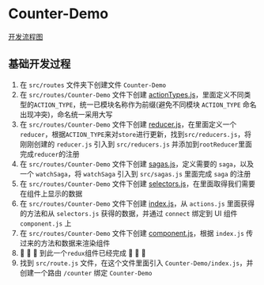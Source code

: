 # Counter-Demo

[开发流程图](https://www.processon.com/view/link/5b974e46e4b015327ad9ae8a)

## 基础开发过程

1.  在 `src/routes` 文件夹下创建文件 `Counter-Demo`
1.  在 `src/routes/Counter-Demo` 文件下创建 [actionTypes.js](./actionTypes.js)，里面定义不同类型的`ACTION_TYPE`，统一已模块名称作为前缀(避免不同模块 `ACTION_TYPE` 命名出现冲突)，命名统一采用大写
1.  在 `src/routes/Counter-Demo` 文件下创建 [reducer.js](./reducer.js)，在里面定义一个 `reducer`，根据`ACTION_TYPE`来对`store`进行更新，找到`src/reducers.js`，将刚刚创建的 `reducer.js` 引入到 `src/reducers.js` 并添加到`rootReducer`里面完成`reducer`的注册
1.  在 `src/routes/Counter-Demo` 文件下创建 [sagas.js](./sagas.js)，定义需要的 `saga`，以及一个 `watchSaga`，将 `watchSaga` 引入到 `src/sagas.js` 里面完成 `saga` 的注册
1.  在 `src/routes/Counter-Demo` 文件下创建 [selectors.js](./selectors.js)，在里面取得我们需要在组件上显示的数据
1.  在 `src/routes/Counter-Demo` 文件下创建 [index.js](./index.js)，从 `actions.js` 里面获得的方法和从 `selectors.js` 获得的数据，并通过 `connect` 绑定到 UI 组件 `component.js` 上
1.  在 `src/routes/Counter-Demo` 文件下创建 [component.js](./component.js)，根据 `index.js` 传过来的方法和数据来渲染组件
1.  🎉 🎉 🎉 到此一个`redux`组件已经完成 🎉 🎉 🎉
1.  找到 `src/route.js` 文件，在这个文件里面引入 `Counter-Demo/index.js`，并创建一个路由 `/counter` 绑定 `Counter-Demo`
